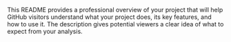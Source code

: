 
This README provides a professional overview of your project that will help GitHub visitors understand what your project does, its key features, and how to use it. The description gives potential viewers a clear idea of what to expect from your analysis.